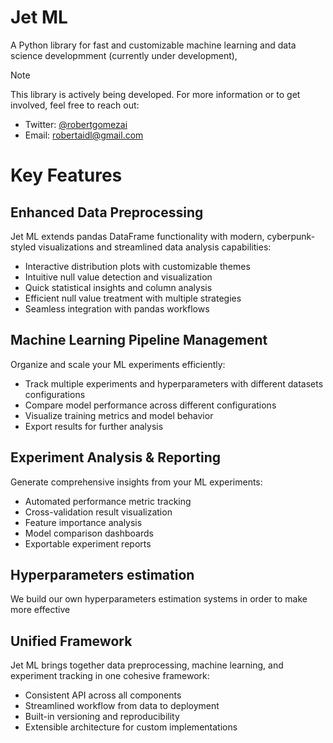 # Jet ML

A Python library for fast and customizable machine learning and data science developmment (currently under development), 

> [!NOTE]
> This library is actively being developed. For more information or to get involved, feel free to reach out:
> - Twitter: [@robertgomezai](https://x.com/robertgomezai)
> - Email: robertaidl@gmail.com

# Key Features

## Enhanced Data Preprocessing

Jet ML extends pandas DataFrame functionality with modern, cyberpunk-styled visualizations and streamlined data analysis capabilities:

- Interactive distribution plots with customizable themes
- Intuitive null value detection and visualization
- Quick statistical insights and column analysis
- Efficient null value treatment with multiple strategies
- Seamless integration with pandas workflows

## Machine Learning Pipeline Management

Organize and scale your ML experiments efficiently:

- Track multiple experiments and hyperparameters with different datasets configurations
- Compare model performance across different configurations
- Visualize training metrics and model behavior
- Export results for further analysis

## Experiment Analysis & Reporting

Generate comprehensive insights from your ML experiments:

- Automated performance metric tracking
- Cross-validation result visualization
- Feature importance analysis
- Model comparison dashboards
- Exportable experiment reports

## Hyperparameters estimation

We build our own hyperparameters estimation systems in order to make more effective

## Unified Framework

Jet ML brings together data preprocessing, machine learning, and experiment tracking in one cohesive framework:

- Consistent API across all components
- Streamlined workflow from data to deployment
- Built-in versioning and reproducibility
- Extensible architecture for custom implementations
